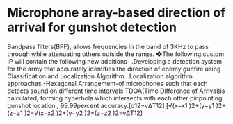 # Microphone array-based direction of arrival for gunshot detection
Bandpass filters(BPF), allows frequencies in the band of 3KHz to pass through while attenuating others outside the range. ❖The following custom IP will contain the following new additions-
.Developing a detection system for the army that accurately identifies the direction of enemy gunfire using Classification and Localization Algorithm.
.Localization algorithm approaches -Hexagonal Arrangement-of microphones such that each detects sound on different time intervals TDOA(Time Difference of Arrival)is calculated, forming hyperbola which intersects with each other pinpointing gunshot location , 99.99percent accuracy.[d12=vΔT12] [√(x−x1 )2+(y−y1 )2+(z−z1 )2−√(x−x2 )2+(y−y2 )2+(z−z2 )2=vΔT12]
